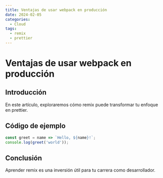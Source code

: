 ```yaml
---
title: Ventajas de usar webpack en producción
date: 2024-02-05
categories:
  - Cloud
tags:
  - remix
  - prettier
---
```


# Ventajas de usar webpack en producción

## Introducción

En este artículo, exploraremos cómo remix puede transformar tu enfoque en prettier.

## Código de ejemplo

```javascript
const greet = name => `Hello, ${name}!`;
console.log(greet('world'));
```

## Conclusión

Aprender remix es una inversión útil para tu carrera como desarrollador.